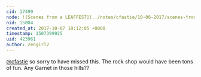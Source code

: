 ```yaml
---
cid: 17499
node: ![Scenes from a LEAFFEST](../notes/cfastie/10-06-2017/scenes-from-a-leaffest)
nid: 15004
created_at: 2017-10-07 18:12:05 +0000
timestamp: 1507399925
uid: 423961
author: zengirl2
---
```


[@cfastie](/profile/cfastie) so sorry to have missed this. The rock shop would have been tons of fun. Any Garnet in those hills??
